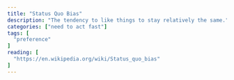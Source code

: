 ```yaml
---
title: "Status Quo Bias"
description: "The tendency to like things to stay relatively the same."
categories: ["need to act fast"]
tags: [
  "preference"
]
reading: [
  "https://en.wikipedia.org/wiki/Status_quo_bias"
]
---
```


